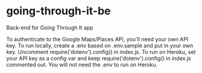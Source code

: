 # going-through-it-be
Back-end for Going Through It app

To authenticate to the Google Maps/Places API, you'll need your own API key.
To run locally, create a .env based on .env.sample and put in your own key. Uncomment require('dotenv').config() in index.js.
To run on Heroku, set your API key as a config var and keep require('dotenv').config() in index.js commented out. You will not need the .env to run on Heroku.